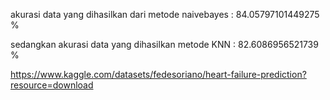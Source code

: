 akurasi data yang dihasilkan dari metode naivebayes : 84.05797101449275 %

sedangkan akurasi data yang dihasilkan metode KNN : 82.6086956521739 %

https://www.kaggle.com/datasets/fedesoriano/heart-failure-prediction?resource=download
